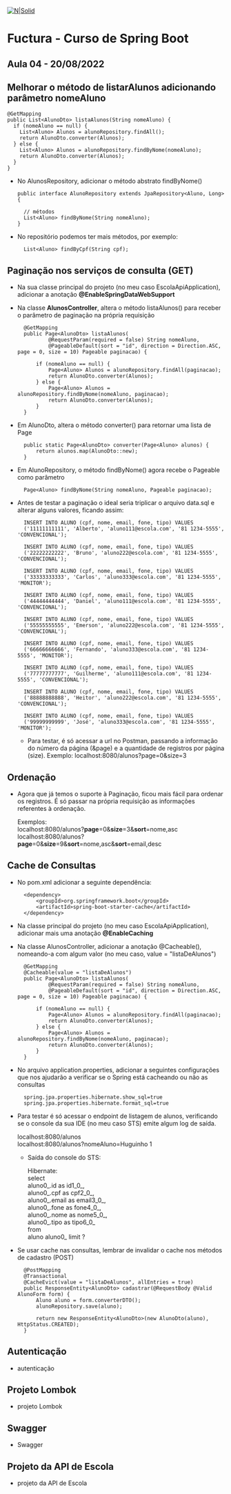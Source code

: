 [![N|Solid](https://encrypted-tbn0.gstatic.com/images?q=tbn:ANd9GcTCpE4j0_9z28bBm16L_pnFlq4ip65HWKlx9-Vg_lzQ&s)](https://encrypted-tbn0.gstatic.com/images?q=tbn:ANd9GcTCpE4j0_9z28bBm16L_pnFlq4ip65HWKlx9-Vg_lzQ&s)

# Fuctura - Curso de Spring Boot

## Aula 04 - 20/08/2022

## Melhorar o método de listarAlunos adicionando parâmetro nomeAluno

    @GetMapping
    public List<AlunoDto> listaAlunos(String nomeAluno) {
      if (nomeAluno == null) {
        List<Aluno> Alunos = alunoRepository.findAll();
        return AlunoDto.converter(Alunos);
      } else {
        List<Aluno> Alunos = alunoRepository.findByNome(nomeAluno);
        return AlunoDto.converter(Alunos);
      }
    }

- No AlunosRepository, adicionar o método abstrato findByNome()

      public interface AlunoRepository extends JpaRepository<Aluno, Long> {

        // métodos
        List<Aluno> findByNome(String nomeAluno);
      }

- No repositório podemos ter mais métodos, por exemplo:
        
        List<Aluno> findByCpf(String cpf);


## Paginação nos serviços de consulta (GET)

- Na sua classe principal do projeto (no meu caso EscolaApiApplication), adicionar a anotação **@EnableSpringDataWebSupport**

- Na classe **AlunosController**, altera o método listaAlunos() para receber o parâmetro de paginação na própria requisição

		@GetMapping
		public Page<AlunoDto> listaAlunos(
				@RequestParam(required = false) String nomeAluno,
				@PageableDefault(sort = "id", direction = Direction.ASC, page = 0, size = 10) Pageable paginacao) {

			if (nomeAluno == null) {
				Page<Aluno> Alunos = alunoRepository.findAll(paginacao);
				return AlunoDto.converter(Alunos);
			} else {
				Page<Aluno> Alunos = alunoRepository.findByNome(nomeAluno, paginacao);
				return AlunoDto.converter(Alunos);
			}
		}


- Em AlunoDto, altera o método converter() para retornar uma lista de Page<AlunoDto> 

        public static Page<AlunoDto> converter(Page<Aluno> alunos) {
            return alunos.map(AlunoDto::new);
        }

- Em AlunoRepository, o método findByNome() agora recebe o Pageable como parâmetro

	    Page<Aluno> findByNome(String nomeAluno, Pageable paginacao);

- Antes de testar a paginação o ideal seria triplicar o arquivo data.sql e alterar alguns valores, ficando assim:


		INSERT INTO ALUNO (cpf, nome, email, fone, tipo) VALUES  
		('11111111111', 'Alberto', 'aluno111@escola.com', '81 1234-5555', 'CONVENCIONAL');

		INSERT INTO ALUNO (cpf, nome, email, fone, tipo) VALUES  
		('22222222222', 'Bruno', 'aluno222@escola.com', '81 1234-5555', 'CONVENCIONAL');

		INSERT INTO ALUNO (cpf, nome, email, fone, tipo) VALUES  
		('33333333333', 'Carlos', 'aluno333@escola.com', '81 1234-5555', 'MONITOR');

		INSERT INTO ALUNO (cpf, nome, email, fone, tipo) VALUES  
		('44444444444', 'Daniel', 'aluno111@escola.com', '81 1234-5555', 'CONVENCIONAL');

		INSERT INTO ALUNO (cpf, nome, email, fone, tipo) VALUES  
		('55555555555', 'Emerson', 'aluno222@escola.com', '81 1234-5555', 'CONVENCIONAL');

		INSERT INTO ALUNO (cpf, nome, email, fone, tipo) VALUES  
		('66666666666', 'Fernando', 'aluno333@escola.com', '81 1234-5555', 'MONITOR');

		INSERT INTO ALUNO (cpf, nome, email, fone, tipo) VALUES  
		('77777777777', 'Guilherme', 'aluno111@escola.com', '81 1234-5555', 'CONVENCIONAL');

		INSERT INTO ALUNO (cpf, nome, email, fone, tipo) VALUES  
		('88888888888', 'Heitor', 'aluno222@escola.com', '81 1234-5555', 'CONVENCIONAL');

		INSERT INTO ALUNO (cpf, nome, email, fone, tipo) VALUES  
		('99999999999', 'José', 'aluno333@escola.com', '81 1234-5555', 'MONITOR');

	

    - Para testar, é só acessar a url no Postman, passando a informação do número da página (&page) e a quantidade de registros por página (size).
        Exemplo: localhost:8080/alunos?page=0&size=3


## Ordenação

- Agora que já temos o suporte à Paginação, ficou mais fácil para ordenar os registros. É só passar na própria requisição as informações referentes à ordenação.

    Exemplos: <br>
    localhost:8080/alunos?**page**=0&**size**=3&**sort**=nome,asc <br>
    localhost:8080/alunos?**page**=0&**size**=9&**sort**=nome,asc&**sort**=email,desc <br>
    

## Cache de Consultas

- No pom.xml adicionar a seguinte dependência:
	
		<dependency>
		    <groupId>org.springframework.boot</groupId>
		    <artifactId>spring-boot-starter-cache</artifactId>
		</dependency>

- Na classe principal do projeto (no meu caso EscolaApiApplication), adicionar mais uma anotação **@EnableCaching**
	
- Na classe AlunosController, adicionar a anotação @Cacheable(), nomeando-a com algum valor (no meu caso, value = "listaDeAlunos")
	
		@GetMapping
		@Cacheable(value = "listaDeAlunos")
		public Page<AlunoDto> listaAlunos(
				@RequestParam(required = false) String nomeAluno,
				@PageableDefault(sort = "id", direction = Direction.ASC, page = 0, size = 10) Pageable paginacao) {

			if (nomeAluno == null) {
				Page<Aluno> Alunos = alunoRepository.findAll(paginacao);
				return AlunoDto.converter(Alunos);
			} else {
				Page<Aluno> Alunos = alunoRepository.findByNome(nomeAluno, paginacao);
				return AlunoDto.converter(Alunos);
			}
		}
	
- No arquivo application.properties, adicionar a seguintes configurações que nos ajudarão a verificar se o Spring está cacheando ou não as consultas
	
		spring.jpa.properties.hibernate.show_sql=true
		spring.jpa.properties.hibernate.format_sql=true
	
- Para testar é só acessar o endpoint de listagem de alunos, verificando se o console da sua IDE (no meu caso STS) emite algum log de saída.
	
	localhost:8080/alunos <br>
	localhost:8080/alunos?nomeAluno=Huguinho 1 <br>

	- Saída do console do STS:
	
		Hibernate: <br> 
		    select <br>
			aluno0_.id as id1_0_, <br>
			aluno0_.cpf as cpf2_0_, <br>
			aluno0_.email as email3_0_, <br>
			aluno0_.fone as fone4_0_, <br>
			aluno0_.nome as nome5_0_, <br>
			aluno0_.tipo as tipo6_0_  <br>
		    from <br>
			aluno aluno0_ limit ?	 <br>
	
- Se usar cache nas consultas, lembrar de invalidar o cache nos métodos	de cadastro (POST)
	
		@PostMapping
		@Transactional
		@CacheEvict(value = "listaDeAlunos", allEntries = true)
		public ResponseEntity<AlunoDto> cadastrar(@RequestBody @Valid AlunoForm form) {
			Aluno aluno = form.converterDTO();
			alunoRepository.save(aluno);

			return new ResponseEntity<AlunoDto>(new AlunoDto(aluno), HttpStatus.CREATED);
		}		
	
## Autenticação

- autenticação

## Projeto Lombok

- projeto Lombok

## Swagger

- Swagger

## Projeto da API de Escola

- projeto da API de Escola



